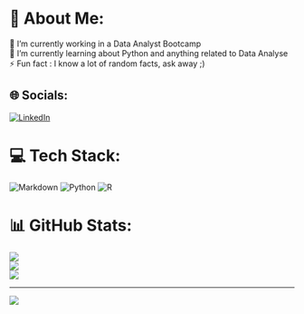 # 💫 About Me:
🔭 I’m currently working in a Data Analyst Bootcamp<br>🌱 I’m currently learning about Python and anything related to Data Analyse<br>⚡ Fun fact : I know a lot of random facts, ask away ;)


## 🌐 Socials:
[![LinkedIn](https://img.shields.io/badge/LinkedIn-%230077B5.svg?logo=linkedin&logoColor=white)](https://linkedin.com/in/https://www.linkedin.com/in/emma-le-bars) 

# 💻 Tech Stack:
![Markdown](https://img.shields.io/badge/markdown-%23000000.svg?style=for-the-badge&logo=markdown&logoColor=white) ![Python](https://img.shields.io/badge/python-3670A0?style=for-the-badge&logo=python&logoColor=ffdd54) ![R](https://img.shields.io/badge/r-%23276DC3.svg?style=for-the-badge&logo=r&logoColor=white)
# 📊 GitHub Stats:
![](https://github-readme-stats.vercel.app/api?username=emma-leb&theme=rose&hide_border=false&include_all_commits=false&count_private=false)<br/>
![](https://github-readme-streak-stats.herokuapp.com/?user=emma-leb&theme=rose&hide_border=false)<br/>
![](https://github-readme-stats.vercel.app/api/top-langs/?username=emma-leb&theme=rose&hide_border=false&include_all_commits=false&count_private=false&layout=compact)

---
[![](https://visitcount.itsvg.in/api?id=emma-leb&icon=0&color=0)](https://visitcount.itsvg.in)

<!-- Proudly created with GPRM ( https://gprm.itsvg.in ) -->
